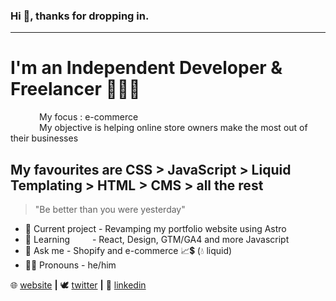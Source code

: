 ### Hi 👋, thanks for dropping in. 
---

# I'm an Independent Developer & Freelancer 👨🏽‍💻
&emsp;&emsp;&emsp; My focus : e-commerce <br>
&emsp;&emsp;&emsp; My objective is helping online store owners make the most out of their businesses


## My favourites are CSS > JavaScript > Liquid Templating > HTML > CMS > all the rest 
> "Be better than you were yesterday"

- 🔭 Current project - Revamping my portfolio website using Astro 
- 🌱 Learning &emsp;&emsp; - React, Design, GTM/GA4 and more Javascript
- 💬 Ask me          - Shopify and e-commerce 📈💲 (💧 liquid)
- 🤵🏽 Pronouns        - he/him

🌐 [website][website] **|**
🕊 [twitter][twitter] **|**
👔 [linkedin][linkedin]

[website]: https://nardu.info
[twitter]: https://twitter.com/NarduInfo
[linkedin]: https://www.linkedin.com/in/nardu-malherbe-6016b615/

